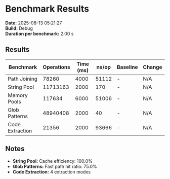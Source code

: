 # Benchmark Results

**Date:** 2025-08-13 05:21:27  
**Build:** Debug  
**Duration per benchmark:** 2.00 s  

## Results

| Benchmark | Operations | Time (ms) | ns/op | Baseline | Change |
|-----------|------------|-----------|-------|----------|--------|
| Path Joining | 78260 | 4000 | 51112 | - | N/A |
| String Pool | 11713163 | 2000 | 170 | - | N/A |
| Memory Pools | 117634 | 6000 | 51006 | - | N/A |
| Glob Patterns | 48940408 | 2000 | 40 | - | N/A |
| Code Extraction | 21356 | 2000 | 93666 | - | N/A |

## Notes

- **String Pool:** Cache efficiency: 100.0%
- **Glob Patterns:** Fast path hit ratio: 75.0%
- **Code Extraction:** 4 extraction modes
